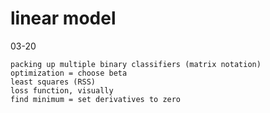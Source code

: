 # linear model
03-20

    packing up multiple binary classifiers (matrix notation)
    optimization = choose beta
    least squares (RSS)
    loss function, visually
    find minimum = set derivatives to zero

